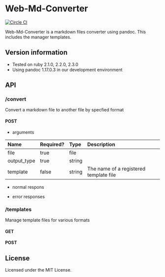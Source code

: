 # Web-Md-Converter

[![Circle CI](https://circleci.com/gh/eshamster/web_md_converter.svg?style=svg)](https://circleci.com/gh/eshamster/web_md_converter)

Web-Md-Converter is a markdown files converter using pandoc. This includes the manager templates.

## Version information

- Tested on ruby 2.1.0, 2.2.0, 2.3.0
- Using pandoc 1.17.0.3 in our development environment

## API

### /convert

Convert a markdown file to another file by specfied format

#### POST

- arguments

|Name|Required?|Type|Description|
|:---|:---|:---|:---|
|file|true|file||
|output_type|true|string||
|template|false|string|The name of a registered template file|

- normal respons

- error responses

### /templates

Manage template files for various formats

#### GET

#### POST

## License

Licensed under the MIT License.
